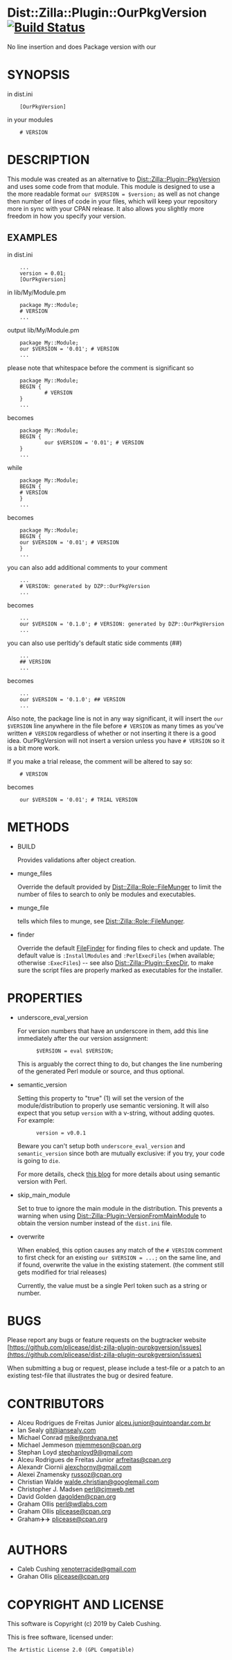 # Dist::Zilla::Plugin::OurPkgVersion [![Build Status](https://secure.travis-ci.org/plicease/Dist-Zilla-Plugin-OurPkgVersion.png)](http://travis-ci.org/plicease/Dist-Zilla-Plugin-OurPkgVersion)

No line insertion and does Package version with our

# SYNOPSIS

in dist.ini

        [OurPkgVersion]

in your modules

        # VERSION

# DESCRIPTION

This module was created as an alternative to
[Dist::Zilla::Plugin::PkgVersion](https://metacpan.org/pod/Dist::Zilla::Plugin::PkgVersion) and uses some code from that module. This
module is designed to use a the more readable format `our $VERSION =
$version;` as well as not change then number of lines of code in your files,
which will keep your repository more in sync with your CPAN release. It also
allows you slightly more freedom in how you specify your version.

## EXAMPLES

in dist.ini

        ...
        version = 0.01;
        [OurPkgVersion]

in lib/My/Module.pm

        package My::Module;
        # VERSION
        ...

output lib/My/Module.pm

        package My::Module;
        our $VERSION = '0.01'; # VERSION
        ...

please note that whitespace before the comment is significant so

        package My::Module;
        BEGIN {
                # VERSION
        }
        ...

becomes

        package My::Module;
        BEGIN {
                our $VERSION = '0.01'; # VERSION
        }
        ...

while

        package My::Module;
        BEGIN {
        # VERSION
        }
        ...

becomes

        package My::Module;
        BEGIN {
        our $VERSION = '0.01'; # VERSION
        }
        ...

you can also add additional comments to your comment

        ...
        # VERSION: generated by DZP::OurPkgVersion
        ...

becomes

        ...
        our $VERSION = '0.1.0'; # VERSION: generated by DZP::OurPkgVersion
        ...

you can also use perltidy's default static side comments (##)

        ...
        ## VERSION
        ...

becomes

        ...
        our $VERSION = '0.1.0'; ## VERSION
        ...

Also note, the package line is not in any way significant, it will insert the
`our $VERSION` line anywhere in the file before `# VERSION` as many times as
you've written `# VERSION` regardless of whether or not inserting it there is
a good idea. OurPkgVersion will not insert a version unless you have `#
VERSION` so it is a bit more work.

If you make a trial release, the comment will be altered to say so:

        # VERSION

becomes

        our $VERSION = '0.01'; # TRIAL VERSION

# METHODS

- BUILD

    Provides validations after object creation.

- munge\_files

    Override the default provided by [Dist::Zilla::Role::FileMunger](https://metacpan.org/pod/Dist::Zilla::Role::FileMunger) to limit
    the number of files to search to only be modules and executables.

- munge\_file

    tells which files to munge, see [Dist::Zilla::Role::FileMunger](https://metacpan.org/pod/Dist::Zilla::Role::FileMunger).

- finder

    Override the default [FileFinder](https://metacpan.org/pod/Dist::Zilla::Role::FileFinder) for
    finding files to check and update. The default value is `:InstallModules`
    and `:PerlExecFiles` (when available; otherwise `:ExecFiles`)
    \-- see also [Dist::Zilla::Plugin::ExecDir](https://metacpan.org/pod/Dist::Zilla::Plugin::ExecDir), to make sure the script
    files are properly marked as executables for the installer.

# PROPERTIES

- underscore\_eval\_version

    For version numbers that have an underscore in them, add this line
    immediately after the our version assignment:

            $VERSION = eval $VERSION;

    This is arguably the correct thing to do, but changes the line numbering
    of the generated Perl module or source, and thus optional.

- semantic\_version

    Setting this property to "true" (1) will set the version of the
    module/distribution to properly use semantic versioning. It will also expect
    that you setup `version` with a v-string, without adding quotes. For example:

            version = v0.0.1

    Beware you can't setup both `underscore_eval_version` and `semantic_version`
    since both are mutually exclusive: if you try, your code is going to `die`.

    For more details, check
    [this blog](https://weblog.bulknews.net/how-to-correctly-use-semantic-version-vx-y-z-in-perl-modules-eb08568ab911)
    for more details about using semantic version with Perl.

- skip\_main\_module

    Set to true to ignore the main module in the distribution. This prevents
    a warning when using [Dist::Zilla::Plugin::VersionFromMainModule](https://metacpan.org/pod/Dist::Zilla::Plugin::VersionFromMainModule) to
    obtain the version number instead of the `dist.ini` file.

- overwrite

    When enabled, this option causes any match of the `# VERSION` comment
    to first check for an existing `our $VERSION = ...;` on the same line,
    and if found, overwrite the value in the existing statement. (the comment
    still gets modified for trial releases)

    Currently, the value must be a single Perl token such as a string or number.

# BUGS

Please report any bugs or feature requests on the bugtracker website
[https://github.com/plicease/dist-zilla-plugin-ourpkgversion/issues](https://github.com/plicease/dist-zilla-plugin-ourpkgversion/issues)

When submitting a bug or request, please include a test-file or a
patch to an existing test-file that illustrates the bug or desired
feature.

# CONTRIBUTORS

- Alceu Rodrigues de Freitas Junior <alceu.junior@quintoandar.com.br>
- Ian Sealy <git@iansealy.com>
- Michael Conrad <mike@nrdvana.net>
- Michael Jemmeson <mjemmeson@cpan.org>
- Stephan Loyd <stephanloyd9@gmail.com>
- Alceu Rodrigues de Freitas Junior <arfreitas@cpan.org>
- Alexandr Ciornii <alexchorny@gmail.com>
- Alexei Znamensky <russoz@cpan.org>
- Christian Walde <walde.christian@googlemail.com>
- Christopher J. Madsen <perl@cjmweb.net>
- David Golden <dagolden@cpan.org>
- Graham Ollis <perl@wdlabs.com>
- Graham Ollis <plicease@cpan.org>
- Graham✈️✈️ <plicease@cpan.org>

# AUTHORS

- Caleb Cushing <xenoterracide@gmail.com>
- Grahan Ollis <plicease@cpan.org>

# COPYRIGHT AND LICENSE

This software is Copyright (c) 2019 by Caleb Cushing.

This is free software, licensed under:

    The Artistic License 2.0 (GPL Compatible)
